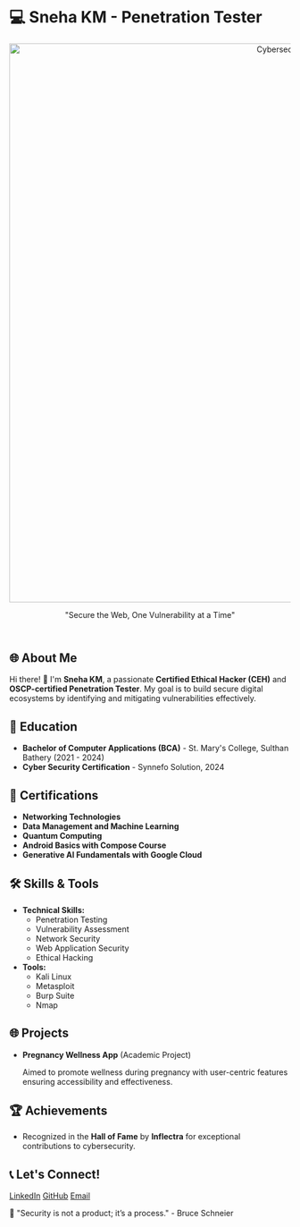 <!DOCTYPE html>
<html lang="en">
<body>
    <h1>💻 Sneha KM - Penetration Tester</h1>
    <header>
        <img src="https://res.cloudinary.com/people-matters/image/upload/fl_immutable_cache,w_624,h_351,q_auto,f_auto/v1591634442/1591634440.jpg" alt="Cybersecurity Hero" width="1000px">
        <p>"Secure the Web, One Vulnerability at a Time"</p>
    </header>
    <div class="container">
        <h2>🌐 About Me</h2>
        <p>Hi there! 👋 I'm <strong>Sneha KM</strong>, a passionate <strong>Certified Ethical Hacker (CEH)</strong> and <strong>OSCP-certified Penetration Tester</strong>. My goal is to build secure digital ecosystems by identifying and mitigating vulnerabilities effectively.</p>       
        <h2>📜 Education</h2>
        <ul>
            <li><strong>Bachelor of Computer Applications (BCA)</strong> - St. Mary's College, Sulthan Bathery (2021 - 2024)</li>
            <li><strong>Cyber Security Certification</strong> - Synnefo Solution, 2024</li>
        </ul>     
        <h2>📜 Certifications</h2>
        <ul>
            <li><strong>Networking Technologies</strong></li>
            <li><strong>Data Management and Machine Learning</strong></li>
            <li><strong>Quantum Computing</strong></li>
            <li><strong>Android Basics with Compose Course</strong></li>
            <li><strong>Generative AI Fundamentals with Google Cloud</strong></li>
        </ul>        
        <h2>🛠️ Skills & Tools</h2>
        <ul>
            <li><strong>Technical Skills:</strong>
                <ul>
                    <li>Penetration Testing</li>
                    <li>Vulnerability Assessment</li>
                    <li>Network Security</li>
                    <li>Web Application Security</li>
                    <li>Ethical Hacking</li>
                </ul>
            </li>
            <li><strong>Tools:</strong>
                <ul>
                    <li>Kali Linux</li>
                    <li>Metasploit</li>
                    <li>Burp Suite</li>
                    <li>Nmap</li>
                </ul>
            </li>
        </ul>        
        <h2>🌐 Projects</h2>
        <ul>
            <li><strong>Pregnancy Wellness App</strong> (Academic Project)
                <p>Aimed to promote wellness during pregnancy with user-centric features ensuring accessibility and effectiveness.</p>
            </li>
        </ul>
        <h2>🏆 Achievements</h2>
        <ul>
            <li>Recognized in the <strong>Hall of Fame</strong> by <strong>Inflectra</strong> for exceptional contributions to cybersecurity.</li>
        </ul>  
        <h2>📞 Let's Connect!</h2>
        <div class="connect">
            <a href="https://www.linkedin.com/in/sneha-km-949706233">LinkedIn</a>
            <a href="https://github.com/km-sneha">GitHub</a>
            <a href="snehapanayathol217@gmail.com">Email</a>
        </div> 
        <p class="quote">📌 "Security is not a product; it’s a process." - Bruce Schneier</p>
    </div>
</body>
</html>
